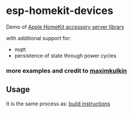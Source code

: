 # esp-homekit-devices
Demo of [Apple HomeKit accessory server library](https://github.com/maximkulkin/esp-homekit) 

with additional support for:
- mqtt
- persistence of state through power cycles

### more examples and credit to [maximkulkin](https://github.com/maximkulkin/esp-homekit-demo)

## Usage

It is the same process as: [build instructions](https://github.com/maximkulkin/esp-homekit-demo/wiki/Build-instructions)
